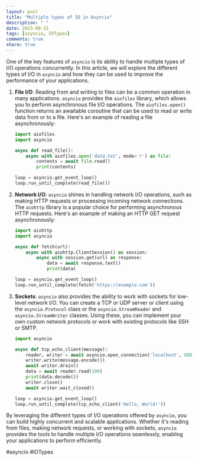 ```yaml
---
layout: post
title: "Multiple types of IO in Asyncio"
description: " "
date: 2023-09-15
tags: [asyncio, IOTypes]
comments: true
share: true
---
```


One of the key features of `asyncio` is its ability to handle multiple types of I/O operations concurrently. In this article, we will explore the different types of I/O in `asyncio` and how they can be used to improve the performance of your applications.

1. **File I/O**: Reading from and writing to files can be a common operation in many applications. `asyncio` provides the `aiofiles` library, which allows you to perform asynchronous file I/O operations. The `aiofiles.open()` function returns an awaitable coroutine that can be used to read or write data from or to a file. Here's an example of reading a file asynchronously:

   ```python
   import aiofiles
   import asyncio

   async def read_file():
       async with aiofiles.open('data.txt', mode='r') as file:
           contents = await file.read()
           print(contents)

   loop = asyncio.get_event_loop()
   loop.run_until_complete(read_file())
   ```

2. **Network I/O**: `asyncio` shines in handling network I/O operations, such as making HTTP requests or processing incoming network connections. The `aiohttp` library is a popular choice for performing asynchronous HTTP requests. Here's an example of making an HTTP GET request asynchronously:

   ```python
   import aiohttp
   import asyncio

   async def fetch(url):
       async with aiohttp.ClientSession() as session:
           async with session.get(url) as response:
               data = await response.text()
               print(data)

   loop = asyncio.get_event_loop()
   loop.run_until_complete(fetch('https://example.com'))
   ```

3. **Sockets**: `asyncio` also provides the ability to work with sockets for low-level network I/O. You can create a TCP or UDP server or client using the `asyncio.Protocol` class or the `asyncio.StreamReader` and `asyncio.StreamWriter` classes. Using these, you can implement your own custom network protocols or work with existing protocols like SSH or SMTP.

   ```python
   import asyncio

   async def tcp_echo_client(message):
       reader, writer = await asyncio.open_connection('localhost', 8888)
       writer.write(message.encode())
       await writer.drain()
       data = await reader.read(100)
       print(data.decode())
       writer.close()
       await writer.wait_closed()

   loop = asyncio.get_event_loop()
   loop.run_until_complete(tcp_echo_client('Hello, World!'))
   ```

By leveraging the different types of I/O operations offered by `asyncio`, you can build highly concurrent and scalable applications. Whether it's reading from files, making network requests, or working with sockets, `asyncio` provides the tools to handle multiple I/O operations seamlessly, enabling your applications to perform efficiently.

#asyncio #IOTypes